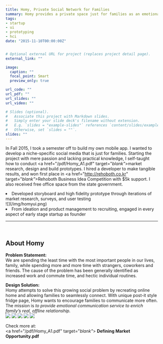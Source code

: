 ```yaml
---
title: Homy, Private Social Network for Families
summary: Homy provides a private space just for families as an emotional communication tool just for families
tags:
- startup
- ui
- prototyping
- hci
date: "2015-11-10T00:00:00Z"


# Optional external URL for project (replaces project detail page).
external_link: ""

image:
  caption: ""
  focal_point: Smart
  preview_only: true

url_code: ""
url_pdf: ""
url_slides: ""
url_video: ""

# Slides (optional).
#   Associate this project with Markdown slides.
#   Simply enter your slide deck's filename without extension.
#   E.g. `slides = "example-slides"` references `content/slides/example-slides.md`.
#   Otherwise, set `slides = ""`.
slides: ""
---
```


In Fall 2015, I took a semester off to build my own mobile app. I wanted to develop a niche-specific social media that is just for families. Starting the project with mere passion and lacking practical knowledge, I self-taught how to conduct <a href="/pdf/Homy_A1.pdf" target="_blank"_>market research</a>, design and build prototypes. I hired a developer to make tangible results, and won first place in <a href="http://rehoboth.co.kr" target="_blank"_>Rehoboth</a> Business Idea Competition with $5k support. I also received free office space from the state government.

<li> Developed storyboard and high fidelity prototype through iterations of market research, surveys, and user testing
</li>
![](/img/homyui.png)
<li>
From ideation and product management to recruiting, engaged in every aspect of early stage startup as founder
</li>

---
<br>

## **About Homy**

**Problem Statement:**<br>
We are spending the least time with the most important people in our lives, family, while spending more and more time with strangers, coworkers and friends. The cause of the problem has been generally identified as increased work and commute time, and hectic individual routines.

**Design Solution:**<br>
Homy attempts to solve this growing social problem by recreating online home and allowing families to seamlessly connect. With unique post-it style fridge page, Homy wants to encourage families to communicate more often. The mission is *to provide emotional communication service to enrich family’s real, offline relationship.*
<br>
![](/pdf/Homy_A2-1.png)
![](/pdf/Homy_A2-2.png)
![](/pdf/Homy_A2-3.png)
![](/pdf/Homy_A2-4.png)
![](/pdf/Homy_A2-5.png)

Check more at:<br>
<a href="/pdf/Homy_A1.pdf" target="_blank"_> **Defining Market Opportunity.pdf**</a><br>
